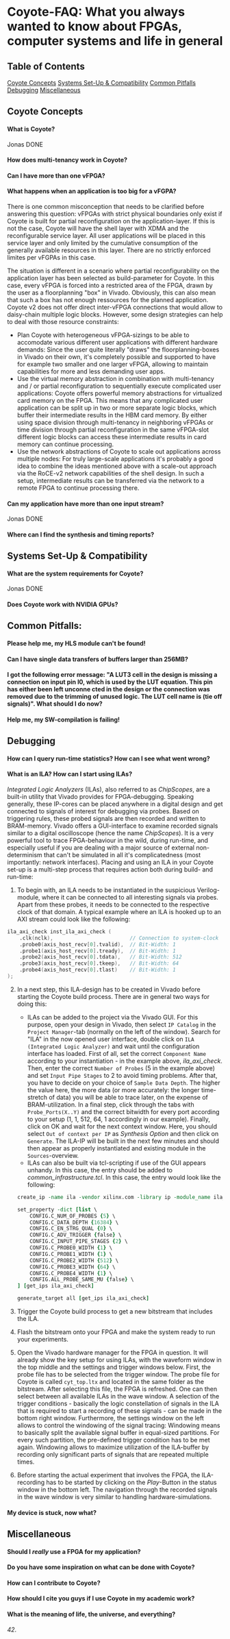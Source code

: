 # Coyote-FAQ: What you always wanted to know about FPGAs, computer systems and life in general 

## Table of Contents
[Coyote Concepts](#coyote-concepts)
[Systems Set-Up & Compatibility](#systems-set-up--compatibility)
[Common Pitfalls](#common-pitfalls)
[Debugging](#debugging)
[Miscellaneous](#miscellaneous)


## Coyote Concepts

#### What is Coyote? 
Jonas DONE 

#### How does multi-tenancy work in Coyote?

#### Can I have more than one vFPGA? 

#### What happens when an application is too big for a vFGPA? 
There is one common misconception that needs to be clarified before answering this question: vFPGAs with strict physical boundaries only exist if Coyote is built for partial reconfiguration on the application-layer. If this is not the case, Coyote will have the shell layer with XDMA and the reconfigurable service layer. All user applications will be placed in this service layer and only limited by the cumulative consumption of the generally available resources in this layer. There are no strictly enforced limites per vFGPAs in this case. 

The situation is different in a scenario where partial reconfigurability on the application layer has been selected as build-parameter for Coyote. In this case, every vFPGA is forced into a restricted area of the FPGA, drawn by the user as a floorplanning "box" in Vivado. Obviously, this can also mean that such a box has not enough ressources for the planned application. Coyote v2 does not offer direct inter-vFPGA connections that would allow to daisy-chain multiple logic blocks. 
However, some design strategies can help to deal with those resource constraints: 
* Plan Coyote with heterogeneous vFPGA-sizings to be able to accomodate various different user applications with different hardware demands: Since the user quite literally "draws" the floorplanning-boxes in Vivado on their own, it's completely possible and supported to have for example two smaller and one larger vFPGA, allowing to maintain capabilities for more and less demanding user apps. 
* Use the virtual memory abstraction in combination with multi-tenancy and / or partial reconfiguration to sequentially execute complicated user applications: Coyote offers powerful memory abstractions for virtualized card memory on the FPGA. This means that any complicated user application can be split up in two or more separate logic blocks, which buffer their intermediate results in the HBM card memory. By either using space division through multi-tenancy in neighboring vFPGAs or time division through partial reconfiguration in the same vFPGA-slot different logic blocks can access these intermediate results in card memory can continue processing. 
* Use the network abstractions of Coyote to scale out applications across multiple nodes: For truly large-scale applications it's probably a good idea to combine the ideas mentioned above with a scale-out approach via the RoCE-v2 network capabilities of the shell design. In such a setup, intermediate results can be transferred via the network to a remote FPGA to continue processing there. 

#### Can my application have more than one input stream? 
Jonas DONE 

#### Where can I find the synthesis and timing reports? 


## Systems Set-Up & Compatibility 

#### What are the system requirements for Coyote? 
Jonas DONE

#### Does Coyote work with NVIDIA GPUs? 


## Common Pitfalls: 

#### Please help me, my HLS module can't be found! 

#### Can I have single data transfers of buffers larger than 256MB? 

#### I got the following error message: "A LUT3 cell in the design is missing a connection on input pin I0, which is used by the LUT equation. This pin has either been left unconne cted in the design or the connection was removed due to the trimming of unused logic. The LUT cell name is (tie off signals)". What should I do now? 

#### Help me, my SW-compilation is failing! 


## Debugging

#### How can I query run-time statistics? How can I see what went wrong? 

#### What is an ILA? How can I start using ILAs? 
*Integrated Logic Analyzers* (ILAs), also referred to as *ChipScopes*, are a built-in utility that Vivado provides for FPGA-debugging. Speaking generally, these IP-cores can be placed anywhere in a digital design and get connected to signals of interest for debugging via probes. Based on triggering rules, these probed signals are then recorded and written to BRAM-memory. Vivado offers a GUI-interface to examine recorded signals similar to a digital oscilloscope (hence the name *ChipScopes*). It is a very powerful tool to trace FPGA-behaviour in the wild, during run-time, and especially useful if you are dealing with a major source of external non-determinism that can't be simulated in all it's complicatedness (most importantly: network interfaces). 
Placing and using an ILA in your Coyote set-up is a multi-step process that requires action both during build- and run-time: 
1) To begin with, an ILA needs to be instantiated in the suspicious Verilog-module, where it can be connected to all interesting signals via probes. Apart from these probes, it needs to be connected to the respective clock of that domain. A typical example where an ILA is hooked up to an AXI stream could look like the following: 
```Verilog
ila_axi_check inst_ila_axi_check (
    .clk(nclk),                         // Connection to system-clock
    .probe0(axis_host_recv[0].tvalid),  // Bit-Width: 1 
    .probe1(axis_host_recv[0].tready),  // Bit-Width: 1 
    .probe2(axis_host_recv[0].tdata),   // Bit-Width: 512
    .probe3(axis_host_recv[0].tkeep),   // Bit-Width: 64
    .probe4(axis_host_recv[0].tlast)    // Bit-Width: 1
); 
```
2) In a next step, this ILA-design has to be created in Vivado before starting the Coyote build process. There are in general two ways for doing this: 
    * ILAs can be added to the project via the Vivado GUI. For this purpose, open your design in Vivado, then select ``IP Catalog`` in the ``Project Manager``-tab (normally on the left of the window). Search for "ILA" in the now opened user interface, double click on ``ILA (Integrated Logic Analyzer)`` and wait until the configuration interface has loaded. First of all, set the correct ``Component Name`` according to your instantiation - in the example above, *ila_axi_check*. Then, enter the correct ``Number of Probes`` (5 in the example above) and set ``Input Pipe Stages`` to 2 to avoid timing problems. After that, you have to decide on your choice of ``Sample Data Depth``. The higher the value here, the more data (or more accurately: the longer time-stretch of data) you will be able to trace later, on the expense of BRAM-utilization. In a final step, click through the tabs with ``Probe_Ports(X..Y)`` and the correct bitwidth for every port according to your setup (1, 1, 512, 64, 1 accordingly in our example). Finally, click on OK and wait for the next context window. Here, you should select ``Out of context per IP`` as *Synthesis Option* and then click on ``Generate``. The ILA-IP will be built in the next few minutes and should then appear as properly instantiated and existing module in the ``Sources``-overview. 
    * ILAs can also be built via tcl-scripting if use of the GUI appears unhandy. In this case, the entry should be added to *common_infrastructure.tcl*. In this case, the entry would look like the following: 
    ```tcl
    create_ip -name ila -vendor xilinx.com -library ip -module_name ila_axi_check \

    set_property -dict [list \
        CONFIG.C_NUM_OF_PROBES {5} \
        CONFIG.C_DATA_DEPTH {16384} \
        CONFIG.C_EN_STRG_QUAL {0} \
        CONFIG.C_ADV_TRIGGER {false} \
        CONFIG.C_INPUT_PIPE_STAGES {2} \
        CONFIG.C_PROBE0_WIDTH {1} \
        CONFIG.C_PROBE1_WIDTH {1} \
        CONFIG.C_PROBE2_WIDTH {512} \
        CONFIG.C_PROBE3_WIDTH {64} \
        CONFIG.C_PROBE4_WIDTH {1} \
        CONFIG.ALL_PROBE_SAME_MU {false} \
    ] [get_ips ila_axi_check]

    generate_target all [get_ips ila_axi_check]
    ```
3) Trigger the Coyote build process to get a new bitstream that includes the ILA.

4) Flash the bitstream onto your FPGA and make the system ready to run your experiments. 

5) Open the Vivado hardware manager for the FPGA in question. It will already show the key setup for using ILAs, with the waveform window in the top middle and the settings and trigger windows below. First, the probe file has to be selected from the trigger window. The probe file for Coyote is called ``cyt_top.ltx`` and located in the same folder as the bitstream. After selecting this file, the FPGA is refreshed. One can then select between all available ILAs in the wave window. A selection of the trigger conditions - basically the logic constellation of signals in the ILA that is required to start a recording of these signals - can be made in the bottom right window. Furthermore, the settings window on the left allows to control the windowing of the signal tracing: Windowing means to basically split the available signal buffer in equal-sized partitions. For every such partition, the pre-defined trigger condition has to be met again. Windowing allows to maximize utilization of the ILA-buffer by recording only significant parts of signals that are repeated multiple times. 

6) Before starting the actual experiment that involves the FPGA, the ILA-recording has to be started by clicking on the *Play*-Button in the status window in the bottom left. The navigation through the recorded signals in the wave window is very similar to handling hardware-simulations. 

#### My device is stuck, now what? 



## Miscellaneous

#### Should I *really* use a FPGA for my application? 

#### Do you have some inspiration on what can be done with Coyote? 

#### How can I contribute to Coyote? 

#### How should I cite you guys if I use Coyote in my academic work? 

#### What is the meaning of life, the universe, and everything? 

*42*.